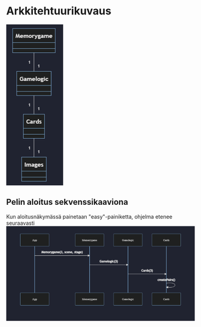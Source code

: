 # Arkkitehtuurikuvaus


![](kuvat/luokkakaavio.png)


## Pelin aloitus sekvenssikaaviona
Kun aloitusnäkymässä painetaan "easy"-painiketta, ohjelma etenee seuraavasti
![](kuvat/sekvenssikaavio_pelinAloitus.png)